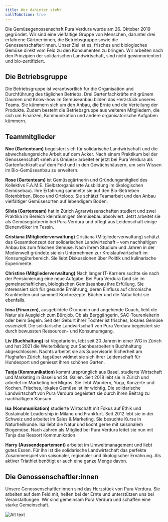 ```yaml
---
title: Wer dahinter steht
callToAction: true
---
```


Die Gemüsegenossenschaft Pura Verdura wurde am 26. Oktober 2019 gegründet. Wir sind eine vielfältige Gruppe von Menschen, darunter drei erfahrene Gärtner:innen, die Betriebsgruppe sowie die Genossenschafter:innen. Unser Ziel ist es, frisches und biologisches Gemüse direkt vom Feld zu den Konsumenten zu bringen. Wir arbeiten nach den Prinzipien der solidarischen Landwirtschaft, sind nicht gewinnorientiert und bio-zertifiziert. 

## Die Betriebsgruppe

Die Betriebsgruppe ist verantwortlich für die Organisation und Durchführung des täglichen Betriebs. Drei Gartenfachkräfte mit grünem Daumen und Know-how im Gemüseanbau bilden das Herzstück unseres Teams. Sie kümmern sich um den Anbau, die Ernte und die Verteilung der Produkte. Zudem besteht die Betriebsgruppe aus weiteren Mitgliedern, die sich um Finanzen, Kommunikation und andere organisatorische Aufgaben kümmern. 

## Teammitglieder

**Noe (Gartenteam)** begeistert sich für solidarische Landwirtschaft und die abwechslungsreiche Arbeit auf dem Acker. Nach einem Praktikum bei der Genossenschaft «meh als Gmües» arbeitet er jetzt bei Pura Verdura als Gartenfachkraft auf dem Feld und in den Gewächshäusern, um sein Wissen im Bio-Gemüseanbau zu erweitern. 

**Rose (Gartenteam)** ist Gemüsegärtnerin und Gründungsmitglied des Kollektivs F.A.M.E. (Selbstorganisierte Ausbildung im ökologischen Gemüsebau). Ihre Erfahrung sammelte sie auf den Bio-Betrieben Rotenbirben, Bioco und Ortoloco. Sie schätzt Teamarbeit und den Anbau vielfältiger Gemüsesorten auf lebendigem Boden. 

**Silvia (Gartenteam)** hat in Zürich Agrarwissenschaften studiert und zwei Praktika im Bereich kleinräumigen Gemüsebau absolviert. Jetzt arbeitet sie als Gemüsegärtnerin bei Pura Verdura und pflegt aus Leidenschaft einige Bienenvölker im Tessin. 

**Cristiana (Mitgliederverwaltung)** Cristiana (Mitgliederverwaltung) schätzt das Gesamtkonzept der solidarischen Landwirtschaft – vom nachhaltigen Anbau bis zum frischen Gemüse. Nach ihrem Studium und Jahren in der Medienwelt gründete sie ein Unternehmen zur Kreislaufwirtschaft im Konsumgüterbereich. Sie liebt Diskussionen über Politik und kulinarische Experimente. 

**Christine (Mitgliederverwaltung)** Nach langer IT-Karriere suchte sie nach der Pensionierung eine neue Aufgabe. Bei Pura Verdura fand sie im gemeinschaftlichen, biologischen Gemüseanbau ihre Erfüllung. Sie interessiert sich für gesunde Ernährung, deren Einfluss auf chronische Krankheiten und sammelt Kochrezepte. Bücher und die Natur liebt sie ebenfalls. 

**Irina (Finanzen)**, ausgebildete Ökonomin und angehende Coach, liebt die Natur als Ausgleich zum Bürojob. Ob als Berggängerin, SAC-Tourenleiterin oder beim Segeln. Seit der Geburt ihrer Töchter ist frisches, lokales Gemüse essenziell. Die solidarische Landwirtschaft von Pura Verdura begeistert sie durch bewussten Ressourcen- und Konsumumgang. 

**Liv (Buchhaltung)** ist Vegetarierin, lebt seit 20 Jahren in einer WG in Zürich und hat 2021 die Weiterbildung zur Sachbearbeiterin Buchhaltung abgeschlossen. Nachts arbeitet sie als Supervisorin Sicherheit am Flughafen Zürich, tagsüber widmet sie sich ihrer Leidenschaft für Hundesport und geniesst ihren schönen Garten. 

**Tanja (Kommunikation)** kommt ursprünglich aus Basel, studierte Wirtschaft und Marketing in Basel und St. Gallen. Seit 2018 lebt sie in Zürich und arbeitet im Marketing bei Migros. Sie liebt Wandern, Yoga, Konzerte und Kochen. Frisches, lokales Gemüse ist ihr wichtig. Die solidarische Landwirtschaft von Pura Verdura begeistert sie durch ihren Beitrag zu nachhaltigem Konsum. 

**Isa (Kommunikation)** studierte Wirtschaft mit Fokus auf Ethik und Sustainable Leadership in Milano und Frankfurt. Seit 2012 lebt sie in der Schweiz und arbeitet im Sales & Marketing. Sie besuchte Kurse in Naturheilkunde. Isa liebt die Natur und kocht gerne mit saisonalem Biogemüse. Nach Jahren als Mitglied bei Pura Verdura leitet sie nun mit Tanja das Ressort Kommunikation. 

**Harry (Aussendepartement)** arbeitet im Umweltmanagement und liebt gutes Essen. Für ihn ist die solidarische Landwirtschaft das perfekte Zusammenspiel von saisonaler, regionaler und ökologischer Ernährung. Als aktiver Triathlet benötigt er auch eine ganze Menge davon. 

## Die Genossenschaftler:innen

Unsere Genossenschaftler:innen sind das Herzstück von Pura Verdura. Sie arbeiten auf dem Feld mit, helfen bei der Ernte und unterstützen uns bei Veranstaltungen. Wir sind gemeinsam Pura Verdura und schaffen eine starke Gemeinschaft.

![Alt text](/content/Gartenkind.jpg "titel")
